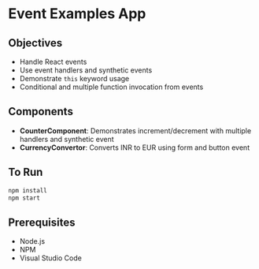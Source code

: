 # Event Examples App

## Objectives
- Handle React events
- Use event handlers and synthetic events
- Demonstrate `this` keyword usage
- Conditional and multiple function invocation from events

## Components
- **CounterComponent**: Demonstrates increment/decrement with multiple handlers and synthetic event
- **CurrencyConvertor**: Converts INR to EUR using form and button event

## To Run
```bash
npm install
npm start
```

## Prerequisites
- Node.js
- NPM
- Visual Studio Code
